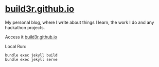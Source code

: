 # [build3r.github.io](https://build3r.github.io)
My personal blog, where I write about things I learn, the work I do and any hackathon projects.

Access it [build3r.github.io](https://build3r.github.io)

Local Run:
```
bundle exec jekyll build
bundle exec jekyll serve
```